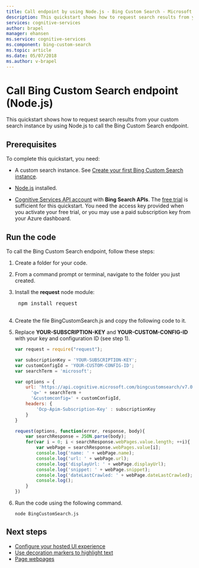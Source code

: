 ```yaml
---
title: Call endpoint by using Node.js - Bing Custom Search - Microsoft Cognitive Services
description: This quickstart shows how to request search results from your custom search instance by using Node.js to call the Bing Custom Search endpoint. 
services: cognitive-services
author: brapel
manager: ehansen
ms.service: cognitive-services
ms.component: bing-custom-search
ms.topic: article
ms.date: 05/07/2018
ms.author: v-brapel
---
```


# Call Bing Custom Search endpoint (Node.js)

This quickstart shows how to request search results from your custom search instance by using Node.js to call the Bing Custom Search endpoint. 

## Prerequisites
To complete this quickstart, you need:

- A custom search instance. See [Create your first Bing Custom Search instance](quick-start.md).

- [Node.js](https://www.nodejs.org/) installed.

-  [Cognitive Services API account](https://docs.microsoft.com/azure/cognitive-services/cognitive-services-apis-create-account) with **Bing Search APIs**. The [free trial](https://azure.microsoft.com/try/cognitive-services/?api=bing-custom-search) is sufficient for this quickstart. You need the access key provided when you activate your free trial, or you may use a paid subscription key from your Azure dashboard.

## Run the code

To call the Bing Custom Search endpoint, follow these steps:

1. Create a folder for your code.
2. From a command prompt or terminal, navigate to the folder you just created.
3. Install the **request** node module:
    <pre>
    npm install request
    </pre>
4. Create the file BingCustomSearch.js and copy the following code to it.
5. Replace **YOUR-SUBSCRIPTION-KEY** and **YOUR-CUSTOM-CONFIG-ID** with your key and configuration ID (see step 1).

    ``` javascript
    var request = require("request");
    
    var subscriptionKey = 'YOUR-SUBSCRIPTION-KEY';
    var customConfigId = 'YOUR-CUSTOM-CONFIG-ID';
    var searchTerm = 'microsoft';
    
    var options = {
        url: 'https://api.cognitive.microsoft.com/bingcustomsearch/v7.0/search?' + 
          'q=' + searchTerm + 
          '&customconfig=' + customConfigId,
        headers: {
            'Ocp-Apim-Subscription-Key' : subscriptionKey
        }
    }
    
    request(options, function(error, response, body){
        var searchResponse = JSON.parse(body);
        for(var i = 0; i < searchResponse.webPages.value.length; ++i){
            var webPage = searchResponse.webPages.value[i];
            console.log('name: ' + webPage.name);
            console.log('url: ' + webPage.url);
            console.log('displayUrl: ' + webPage.displayUrl);
            console.log('snippet: ' + webPage.snippet);
            console.log('dateLastCrawled: ' + webPage.dateLastCrawled);
            console.log();
        }
    })
    ```
6. Run the code using the following command.
    ```    
    node BingCustomSearch.js
   ``` 

## Next steps
- [Configure your hosted UI experience](./hosted-ui.md)
- [Use decoration markers to highlight text](./hit-highlighting.md)
- [Page webpages](./page-webpages.md)